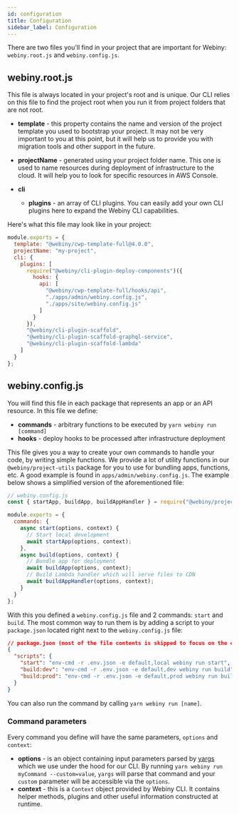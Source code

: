 ```yaml
---
id: configuration
title: Configuration
sidebar_label: Configuration
---
```


There are two files you'll find in your project that are important for Webiny: `webiny.root.js` and `webiny.config.js`.

## webiny.root.js

This file is always located in your project's root and is unique. Our CLI relies on this file to find the project root when you run it from project folders that are not root.

- **template** - this property contains the name and version of the project template you used to bootstrap your project. It may not be very important to you at this point, but it will help us to provide you with migration tools and other support in the future.
- **projectName** - generated using your project folder name. This one is used to name resources during deployment of infrastructure to the cloud. It will help you to look for specific resources in AWS Console.
- **cli**

  - **plugins** - an array of CLI plugins. You can easily add your own CLI plugins here to expand the Webiny CLI capabilities.

Here's what this file may look like in your project:

```js
module.exports = {
  template: "@webiny/cwp-template-full@4.0.0",
  projectName: "my-project",
  cli: {
    plugins: [
      require("@webiny/cli-plugin-deploy-components")({
        hooks: {
          api: [
            "@webiny/cwp-template-full/hooks/api",
            "./apps/admin/webiny.config.js",
            "./apps/site/webiny.config.js"
          ]
        }
      }),
      "@webiny/cli-plugin-scaffold",
      "@webiny/cli-plugin-scaffold-graphql-service",
      "@webiny/cli-plugin-scaffold-lambda"
    ]
  }
};
```

## webiny.config.js

You will find this file in each package that represents an app or an API resource. In this file we define:

- **commands** - arbitrary functions to be executed by `yarn webiny run [command]`
- **hooks** - deploy hooks to be processed after infrastructure deployment

This file gives you a way to create your own commands to handle your code, by writing simple functions. We provide a lot of utility functions in our `@webiny/project-utils` package for you to use for bundling apps, functions, etc. A good example is found in `apps/admin/webiny.config.js`. The example below shows a simplified version of the aforementioned file:

```js
// webiny.config.js
const { startApp, buildApp, buildAppHandler } = require("@webiny/project-utils");

module.exports = {
  commands: {
    async start(options, context) {
      // Start local development
      await startApp(options, context);
    },
    async build(options, context) {
      // Bundle app for deployment
      await buildApp(options, context);
      // Build Lambda handler which will serve files to CDN
      await buildAppHandler(options, context);
    }
  }
};
```

With this you defined a `webiny.config.js` file and 2 commands: `start` and `build`. The most common way to run them is by adding a script to your `package.json` located right next to the `webiny.config.js` file:

```json
// package.json (most of the file contents is skipped to focus on the example at hand)
{
  "scripts": {
    "start": "env-cmd -r .env.json -e default,local webiny run start",
    "build:dev": "env-cmd -r .env.json -e default,dev webiny run build",
    "build:prod": "env-cmd -r .env.json -e default,prod webiny run build"
  }
}
```

You can also run the command by calling `yarn webiny run [name]`.

### Command parameters

Every command you define will have the same parameters, `options` and `context`:

- **options** - is an object containing input parameters parsed by [yargs](https://www.npmjs.com/package/yargs) which we use under the hood for our CLI. By running `yarn webiny run myCommand --custom=value`, `yargs` will parse that command and your `custom` parameter will be accessible via the `options`.
- **context** - this is a `Context` object provided by Webiny CLI. It contains helper methods, plugins and other useful information constructed at runtime.

